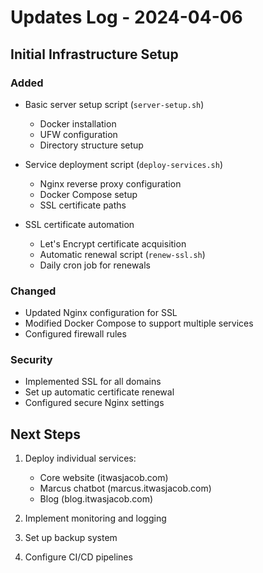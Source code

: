 # Updates Log - 2024-04-06

## Initial Infrastructure Setup

### Added
- Basic server setup script (`server-setup.sh`)
  - Docker installation
  - UFW configuration
  - Directory structure setup

- Service deployment script (`deploy-services.sh`)
  - Nginx reverse proxy configuration
  - Docker Compose setup
  - SSL certificate paths

- SSL certificate automation
  - Let's Encrypt certificate acquisition
  - Automatic renewal script (`renew-ssl.sh`)
  - Daily cron job for renewals

### Changed
- Updated Nginx configuration for SSL
- Modified Docker Compose to support multiple services
- Configured firewall rules

### Security
- Implemented SSL for all domains
- Set up automatic certificate renewal
- Configured secure Nginx settings

## Next Steps
1. Deploy individual services:
   - Core website (itwasjacob.com)
   - Marcus chatbot (marcus.itwasjacob.com)
   - Blog (blog.itwasjacob.com)

2. Implement monitoring and logging
3. Set up backup system
4. Configure CI/CD pipelines 